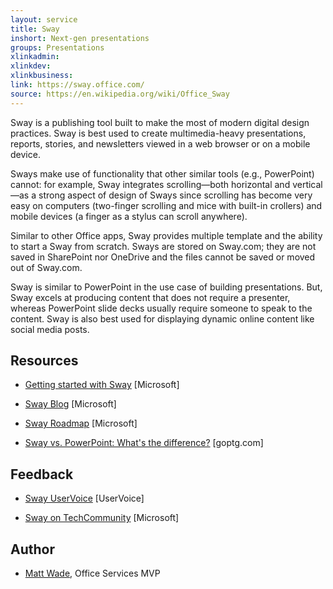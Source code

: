 ```yaml
---
layout: service
title: Sway
inshort: Next-gen presentations
groups: Presentations
xlinkadmin: 
xlinkdev:
xlinkbusiness: 
link: https://sway.office.com/
source: https://en.wikipedia.org/wiki/Office_Sway
---
```


Sway is a publishing tool built to make the most of modern digital design practices. Sway is best used to create multimedia-heavy presentations, reports, stories, and newsletters viewed in a web browser or on a mobile device.

Sways make use of functionality that other similar tools (e.g., PowerPoint) cannot: for example, Sway integrates scrolling—both horizontal and vertical—as a strong aspect of design of Sways since scrolling has become very easy on computers (two-finger scrolling and mice with built-in crollers) and mobile devices (a finger as a stylus can scroll anywhere).

Similar to other Office apps, Sway provides multiple template and the ability to start a Sway from scratch. Sways are stored on Sway.com; they are not saved in SharePoint nor OneDrive and the files cannot be saved or moved out of Sway.com.

Sway is similar to PowerPoint in the use case of building presentations. But, Sway excels at producing content that does not require a presenter, whereas PowerPoint slide decks usually require someone to speak to the content. Sway is also best used for displaying dynamic online content like social media posts.

Resources
---------

-   [Getting started with Sway](https://support.office.com/en-us/article/getting-started-with-sway-2076c468-63f4-4a89-ae5f-424796714a8a)
    \[Microsoft\]

-   [Sway Blog](https://www.google.com/url?q=https://blogs.office.com/en-us/sway/&sa=D&ust=1540147644283000&usg=AFQjCNFuexkBCmrvOzbI_DEDRp6MWZOCCg)
    \[Microsoft\]

-   [Sway Roadmap](https://www.google.com/url?q=https://products.office.com/en-us/business/office-365-roadmap?filters%3Dsway&sa=D&ust=1540147644283000&usg=AFQjCNHefLnIOGLF11zK8iYdLd3-F6iEDQ)
    \[Microsoft\]

-   [Sway vs. PowerPoint: What's the difference?](http://blog.goptg.com/sway-vs-powerpoint-whats-the-difference)
    \[goptg.com\] 

Feedback
---------

-   [Sway UserVoice](https://www.google.com/url?q=https://sway.uservoice.com/forums/264674-sway&sa=D&ust=1540147644283000&usg=AFQjCNHKZkwmUZbFEweIy2IvQ-ZBVQ5Upw)
    \[UserVoice\]
    
-   [Sway on TechCommunity](https://www.google.com/url?q=https://techcommunity.microsoft.com/t5/Sway/ct-p/Sway&sa=D&ust=1540147644283000&usg=AFQjCNFdWuBZH1Rr1sYQnQ-lfZw7_dhDcQ)
    \[Microsoft\]
    
Author
---------

-   [Matt Wade](https://www.linkedin.com/in/thatmattwade/), Office Services MVP
